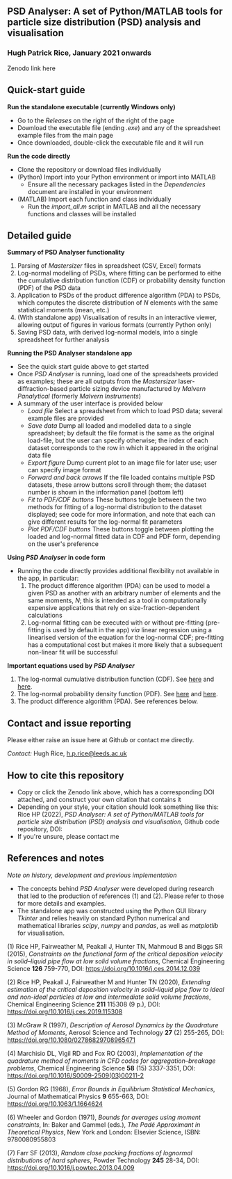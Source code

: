 ## **PSD Analyser: A set of Python/MATLAB tools for particle size distribution (PSD) analysis and visualisation**

### Hugh Patrick Rice, January 2021 onwards

Zenodo link here

## Quick-start guide

**Run the standalone executable (currently Windows only)**
- Go to the *Releases* on the right of the right of the page
- Download the executable file (ending *.exe*) and any of the spreadsheet example files from the main page
- Once downloaded, double-click the executable file and it will run

**Run the code directly**
- Clone the repository or download files individually
- (Python) Import into your Python environment or import into MATLAB
  - Ensure all the necessary packages listed in the *Dependencies* document are installed in your environment
- (MATLAB) Import each function and class individually
  - Run the *import_all.m* script in MATLAB and all the necessary functions and classes will be installed

## Detailed guide

**Summary of PSD Analyser functionality**

1. Parsing of *Mastersizer* files in spreadsheet (CSV, Excel) formats
2. Log-normal modelling of PSDs, where fitting can be performed to eithe the cumulative distribution function (CDF) or probability density function (PDF) of the PSD data
3. Application to PSDs of the product difference algorithm (PDA) to PSDs, which computes the discrete distribution of *N* elements with the same statistical moments (mean, etc.)
4. (With standalone app) Visualisation of results in an interactive viewer, allowing output of figures in various formats (currently Python only)
5. Saving PSD data, with derived log-normal models, into a single spreadsheet for further analysis

**Running the PSD Analyser standalone app**

- See the quick start guide above to get started
- Once *PSD Analyser* is running, load one of the spreadsheets provided as examples; these are all outputs from the *Mastersizer* laser-diffraction-based particle sizing device manufactured by *Malvern Panalytical* (formerly *Malvern Instruments*)
- A summary of the user interface is provided below
  - *Load file* Select a spreadsheet from which to load PSD data; several example files are provided
  - *Save data* Dump all loaded and modelled data to a single spreadsheet; by default the file format is the same as the original load-file, but the user can specify otherwise; the index of each dataset corresponds to the row in which it appeared in the original data file
  - *Export figure* Dump current plot to an image file for later use; user can specify image format
  - *Forward and back arrows* If the file loaded contains multiple PSD datasets, these arrow buttons scroll through them; the dataset number is shown in the information panel (bottom left)
  - *Fit to PDF/CDF buttons* These buttons toggle between the two methods for fitting of a log-normal distribution to the dataset displayed; see code for more information, and note that each can give different results for the log-normal fit parameters
  - *Plot PDF/CDF buttons* These buttons toggle between plotting the loaded and log-normal fitted data in CDF and PDF form, depending on the user's preference

**Using *PSD Analyser* in code form**

- Running the code directly provides additional flexibility not available in the app, in particular:
  1. The product difference algorithm (PDA) can be used to model a given PSD as another with an arbitrary number of elements and the same moments, *N*; this is intended as a tool in computationally expensive applications that rely on size-fraction-dependent calculations
  2. Log-normal fitting can be executed with or without pre-fitting (pre-fitting is used by default in the app) *via* linear regression using a linearised version of the equation for the log-normal CDF; pre-fitting has a computational cost but makes it more likely that a subsequent non-linear fit will be successful

**Important equations used by *PSD Analyser***

1. The log-normal cumulative distribution function (CDF). See [here](https://en.wikipedia.org/wiki/Log-normal_distribution#Cumulative_distribution_function) and [here](https://mathworld.wolfram.com/LogNormalDistribution.html).
2. The log-normal probability density function (PDF). See [here](https://en.wikipedia.org/wiki/Log-normal_distribution#Probability_density_function) and [here](https://mathworld.wolfram.com/LogNormalDistribution.html).
3. The product difference algorithm (PDA). See references below.

## Contact and issue reporting

Please either raise an issue here at Github or contact me directly.

*Contact:* Hugh Rice, h.p.rice@leeds.ac.uk

## How to cite this repository

- Copy or click the Zenodo link above, which has a corresponding DOI attached, and construct your own citation that contains it
- Depending on your style, your citation should look something like this: Rice HP (2022), *PSD Analyser: A set of Python/MATLAB tools for particle size distribution (PSD) analysis and visualisation*, Github code repository, DOI: 
- If you're unsure, please contact me

## References and notes

*Note on history, development and previous implementation*
- The concepts behind *PSD Analyser* were developed during research that led to the production of references (1) and (2). Please refer to those for more details and examples.
- The standalone app was constructed using the Python GUI library *Tkinter* and relies heavily on standard Python numerical and mathematical libraries *scipy*, *numpy* and *pandas*, as well as *matplotlib* for visualisation.

(1) Rice HP, Fairweather M, Peakall J, Hunter TN, Mahmoud B and Biggs SR (2015), *Constraints on the functional form of the critical deposition velocity in solid–liquid pipe flow at low solid volume fractions*, Chemical Engineering Science **126** 759-770, DOI: https://doi.org/10.1016/j.ces.2014.12.039

(2) Rice HP, Peakall J, Fairweather M and Hunter TN (2020), *Extending estimation of the critical deposition velocity in solid–liquid pipe flow to ideal and non-ideal particles at low and intermediate solid volume fractions*, Chemical Engineering Science **211** 115308 (9 p.), DOI: https://doi.org/10.1016/j.ces.2019.115308

(3) McGraw R (1997), *Description of Aerosol Dynamics by the Quadrature Method of Moments*, Aerosol Science and Technology **27** (2) 255-265, DOI: https://doi.org/10.1080/02786829708965471

(4) Marchisio DL, Vigil RD and Fox RO (2003), *Implementation of the quadrature method of moments in CFD codes for aggregation–breakage problems*, Chemical Engineering Science **58** (15) 3337-3351, DOI: https://doi.org/10.1016/S0009-2509(03)00211-2

(5) Gordon RG (1968), *Error Bounds in Equilibrium Statistical Mechanics*, Journal of Mathematical Physics **9** 655-663, DOI: https://doi.org/10.1063/1.1664624

(6) Wheeler and Gordon (1971), *Bounds for averages using moment constraints*, In: Baker and Gammel (eds.), *The Padé Approximant in Theoretical Physics*, New York and London: Elsevier Science, ISBN: 9780080955803

(7) Farr SF (2013), *Random close packing fractions of lognormal distributions of hard spheres*, Powder Technology **245** 28-34, DOI: https://doi.org/10.1016/j.powtec.2013.04.009
